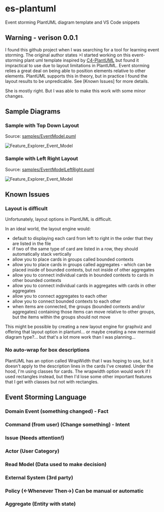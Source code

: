 # es-plantuml
Event storming PlantUML diagram template and VS Code snippets

## Warning - verison 0.0.1 

I found this github project when I was searching for a tool for learning event storming. The original author states >I started working on this event-storming plant uml template inspired by [C4-PlantUML](https://github.com/adrianvlupu/C4-PlantUML) but found it impractical to use due to layout limitations in PlantUML.  Event storming relies a great deal on being able to position elements relative to other elements. PlantUML supports this in theory, but in practice I found the layout results to be unpredicable. See [Known Issues] for more details.

She is mostly right. But I was able to make this work with some minor changes.

## Sample Diagrams

### Sample with Top Down Layout

Source: [samples/EventModel.puml](samples/EventModel.puml)

![Feature_Explorer_Event_Model](https://www.plantuml.com/plantuml/png/0/hLdfK-Eu4l_klw8dErK35B0GZZagazgGWw4saAaGbffw-oebR2LnOLjUIHacRtV-zzUIx5W-GhA1V818wkFNxRxa_2OauN8U1j2ZHCuv7NT_n07Zb8-xtsaanzVCeu7p3lGARYNZeHzD7TnfCwGJ-EMNjH_7UJCDs0C9u6rhE1pSZtk3cz6uFUWFXl0PQh_Kpq_g9nzg5jd5uEwcqnf-MqLP9hmO33lTuRD2-ztBxasdABAdFxKIsUXgrEyMYO_qfqnyqMh_VZbKM39YoKaaOiBHSNdJya1pP0K_FMTDUt3JxWvlrffp--rsrBrUIzRzeui4wwXQbvV3xcLhjDunmswhCxuUTBhzjKBRW-lhrWOFvkkWVzN-jegix9cBIukispixEJig-oL7r3iwht-ibxoIf-bz_92pDFD9WQvxSN9HxP4SuMcxrSiXI_sHepewQNtidPQzaICwVt_IkdYFli2ql9MBGANgPWagMGoImGEJaeNW-PowqcUHC_Cz2gxFtO22MOGqVA2O-7eX9EMKoKLC7KSy-X76CGdXse_Q0H7YtlVa38wFZgmpCICUUq9WC261eDP9XAL6q1ZfhKrCZiVIfaSdP1x84VqXMu4_ZK9LcrpyGxaDuucJs42e8mHqX52vDgN10WILKc6GCme1dTB8WmbJGbHHKuvuclcI0Y9ao8U5CHAQze5n3urFZW_KVtS6ljeW4gxWYKJoyF3G0j7NqdieN1VCYYfK8hxGIX9okroKAOdxEELi7dbvuSLoP36k5cuHkUhfmTyEuETs-OYL4RV-_oWSrvsVDdcBS_QKa2UIhVgbjoq755l0yhnIjWf4V6W1RJIKfN6pcIZA95eLL9_O9jfdg-G-A0SIlgWGNTM8IZggcv15fbAHWaV4Z7fv5DhHZORB8fVog0f0kSnNwI-gBSP5iIHMeX0BJEUm2aIfXso3eL1mAo5GDMPK8IYsfsq0v8jvfNuodN8w9P9MOQXgVjlWA3UCIYoS4YzKurSLbihskWsOYgwq8aJ3a4HUTOWM-_Ts8PhlUfKeOXRuRcMYbeQ3RJ0KUgg2WEM_JnPiBZUTT2VpIBTEwBU-3Uv6u_khqPUngSixkwMkcJIVfEzoVpgJpZyDtOO-hPf4ctjxflplxJL-rQHD-0UvIbdUX5HIkOeqavgJbr38qKn0gG8qJRN8i-SpBECkPczJvtcUjvmL6NzLvZMNkPgNKn7GcQ3Aj6cgJ0ETQaL_vaFIzcSnv9j9WkGb508g4r0ArwO9ROiT7x293kSD_ad3gYB2HeEluyxW_WR3QzKOjqP2lziRZOTNbrz6Exk0CJcHIegEnfL2tc5owRxfqurlWVFehpcJ58Uj582MGJ7_S7Zx8NVUai0dOX_U1kI11hlEiaj3xVDdi_bdr10uA7mwhZVpp8rVrNwp1hcE3aI0aGeb0oxLGF42y9e_mPp3gWyKa7HaoK106KOte6g2VG6GjidbWllmFqxKBlzSg-qwPgIplFXdb1pNB7JsA58CchBQMrq2NaFhSlHOhrI_YNWDdUciiLvbAwqqhw7M7Z7MgnvYQTBlO5wk6l8ZnNhTRLFHLcl6hyILp81uuqzWnwpX3Lv6QrX9DWBMIAH04-mn0_7X_H3-HU0cdDemVxBUlg-wuhx6CrsE9QNS7jA0gEzYviVRvtTVQH_l61IMj_KwyRRpAR5WO_k7MgQsuNW_CQPk-o6j_5fZGcXjfonvUBiRATvvE-4iH2MIfHgr5eEfTBOFjOE3fWgfZQnIWzs_rz0uEAXjXdvyGx4tFZ2-XHdDJNKe8rwWgB6nCPqjhF3OKrGsPPK297ur7QkKt6sXOHvlRCDT_4hoLodeRo5VJMeRMz17ubVJiKh9S0iDUixSs8oXeduzBSlx7NoXGKovU4cLNkHo2Mkc-Wu7_y5RdqUZ_te7QdkjbKhEtNDovflB6JudXsykf_-SdA12ZlCkVuq8Z9Enqyz9eD_0qb2euvWpR-vIl7zn2cm213UnLQhaJvaEu46n1e91I8MW0kOnC3cZ7EJCZwO20l-HGeIm8Gw8gyTfvrt5vKOzxaIekYff9RvvjPkyLDu7rEABw9q4d9OKKax_ccFByvpoTSkflECxqfTu2zZRo_ze1XsVJ3a9z_OSft3jGJrjmhtH8gOuYDHQGG1g3Ne3kzxVJZhX9-Ev8agdVepeP10tKxG-CpjuPCPbFUkgWsH-neDig5rEf8PWkGGNCTJKPheZW73pLXpqpKOS7Xxgh4k7L9v-qo3KFkWb4gNJP3Ad9HRextYQp69caD9dPWUFVZgEVhB9fLQ5YEKkPpGpG46zJn7mO3mBhd6jUhgUBp0g5hY9unpkHEWQ18Q29ZuNyj0fob16Pan-1FejaWv2H0AFD9Q0US4YYe4NKHJGKYx1M1Gc2F6_cCSn4yYkhkFeCvdyVf3QO5Ovh8Vgog_udLA0c9yTq2y3_QMsgzv_cUjdyePBErBiBj_26sVhRD0yoFjLBK2lr5DLqvHDwn8Cfo0bRkkLJPqZ_ewZduSHaPB_aQmB33_pC9U1bEBCWf1otoMPWIi4wE1TMcbYMnzesxoK7ypIjjAYDQO55lbonxBKOaYDonYMEnbGK7fCgSpRkW_vHvIG3Ql94WinwWj1Rq90Xwh9lNAOSanpZdSc4wuJl5895b9LnmI6Aoe79roazIyaBcTQYAfrCsn-MAFIKBOqY5Yv4iEOmOHm837XpqMg864Sq6I5phdLQqWsJE0cDGal7JNCeQKBassyWjJa4rjkB-EpIByyMCbneWvcd6OyLjLReVuKrnCsvyNzCxNlVo_Hd-DQ-3-As-_LjYgxnOCFk5P3lIp3BQbUdfIKMtOKhJSngCnpZtVJeEnezxdrtMoDVEv95esAWHvdv-hnqBebKD6VMlIufgUbSqiXckEUhMBeQ4_JCskDHj9pQusUfU-jDRgKVbW5ADDNofnSI3htlfpXa15W8SSpEi4qKR_SOlM3ALM_09iqtS_weDXtLExe7YgIEOL3W9C8FE4CGfFVVLL93vDcef96jNpL2AIFxPnvc48pDf_EhDpv3R_Dm-3_ "Feature_Explorer_Event_Model")

### Sample with Left Right Layout

Source: [samples/EventModelLeftRight.puml](samples/EventModelLeftRight.puml)

![Feature_Explorer_Event_Model](https://www.plantuml.com/plantuml/png/0/hLdfK-Eu4l_klw8dErK35B0GZZagazgGWw4saAaGbffw-oebR2LnOLjUIHacRtV-zzUIx5W-GhA1V818wkFNxRxa_2OauN8U1j2ZHCuv7NT_n07Zb8-xtsaanzVCeu7p3lGARYNZeHzD7TnfCwGJ-EMNjH_7UJCDs0C9u6rhE1pSZtk3cz6uFUWFXl0PQh_Kpq_g9nzg5jd5uEwcqnf-MqLP9hmO33lTuRD2-ztBxasdABAdFxKIsUXgrEyMYO_qfqnyqMh_VZbKM39YoKaaOiBHSNdJya1pP0K_FMTDUt3JxWvlrffp--rsrBrUIzRzeui4wwXQbvV3xcLhjDunmswhCxuUTBhzjKBRW-lhrWOFvkkWVzN-jegix9cBIukispixEJig-oL7r3iwht-ibxoIf-bz_92pDFD9WQvxSN9HxP4SuMcxrSiXI_sHepewQNtidPQzaICwVt_IkdYFli2ql9MBGANgPWagMGoImGEJaeNW-PowqcUHC_Cz2gxFtO22MOGqVA2O-7eX9EMKoKLC7KSy-X76CGdXse_Q0H7YtlVa38wFZgmpCICUUq9WC261eDP9XAL6q1ZfhKrCZiVIfaSdP1x84VqXMu4_ZK9LcrpyGxaDuucJs42e8mHqX52vDgN10WILKc6GCme1dTB8WmbJGbHHKuvuclcI0Y9ao8U5CHAQze5n3urFZW_KVtS6ljeW4gxWYKJoyF3G0j7NqdieN1VCYYfK8hxGIX9okroKAOdxEELi7dbvuSLoP36k5cuHkUhfmTyEuETs-OYL4RV-_oWSrvsVDdcBS_QKa2UIhVgbjoq755l0yhnIjWf4V6W1RJIKfN6pcIZA95eLL9_O9jfdg-G-A0SIlgWGNTM8IZggcv15fbAHWaV4Z7fv5DhHZORB8fVog0f0kSnNwI-gBSP5iIHMeX0BJEUm2aIfXso3eL1mAo5GDMPK8IYsfsq0v8jvfNuodN8w9P9MOQXgVjlWA3UCIYoS4YzKurSLbihskWsOYgwq8aJ3a4HUTOWM-_Ts8PhlUfKeOXRuRcMYbeQ3RJ0KUgg2WEM_JnPiBZUTT2VpIBTEwBU-3Uv6u_khqPUngSixkwMkcJIVfEzoVpgJpZyDtOO-hPf4ctjxflplxJL-rQHD-0UvIbdUX5HIkOeqavgJbr38qKn0gG8qJRN8i-SpBECkPczJvtcUjvmL6NzLvZMNkPgNKn7GcQ3Aj6cgJ0ETQaL_vaFIzcSnv9j9WkGb508g4r0ArwO9ROiT7x293kSD_ad3gYB2HeEluyxW_WR3QzKOjqP2lziRZOTNbrz6Exk0CJcHIegEnfL2tc5owRxfqurlWVFehpcJ58Uj582MGJ7_S7Zx8NVUai0dOX_U1kI11hlEiaj3xVDdi_bdr10uA7mwhZVpp8rVrNwp1hcE3aI0aGeb0oxLGF42y9e_mPp3gWyKa7HaoK106KOte6g2VG6GjidbWllmFqxKBlzSg-qwPgIplFXdb1pNB7JsA58CchBQMrq2NaFhSlHOhrI_YNWDdUciiLvbAwqqhw7M7Z7MgnvYQTBlO5wk6l8ZnNhTRLFHLcl6hyILp81uuqzWnwpX3Lv6QrX9DWBMIAH04-mn0_7X_H3-HU0cdDemVxBUlg-wuhx6CrsE9QNS7jA0gEzYviVRvtTVQH_l61IMj_KwyRRpAR5WO_k7MgQsuNW_CQPk-o6j_5fZGcXjfonvUBiRATvvE-4iH2MIfHgr5eEfTBOFjOE3fWgfZQnIWzs_rz0uEAXjXdvyGx4tFZ2-XHdDJNKe8rwWgB6nCPqjhF3OKrGsPPK297ur7QkKt6sXOHvlRCDT_4hoLodeRo5VJMeRMz17ubVJiKh9S0iDUixSs8oXeduzBSlx7NoXGKovU4cLNkHo2Mkc-Wu7_y5RdqUZ_te7QdkjbKhEtNDovflB6JudXsykf_-SdA12ZlCkVuq8Z9Enqyz9eD_0qb2euvWpR-vIl7zn2cm213UnLQhaJvaEu46n1e91I8MW0kOnC3cZ7EJCZwO20l-HGeIm8Gw8gyTff-9kevvs8bFTbBGEtxpPJTufxmCgyKNqJW8EImeeft_DiUDvAb1AzosdyfBlI5_YDM1lB_-h6NHyCkKatDjpdCAz1pMr2VT6YvZY959h1G6eDUWDR7j_E-c8dypdYYWT-p6aaqdSZD7wpEpWaPcNzR2h3f816W-ogNOvaXg2vH9Sn51Jc-cE0CBDQt7GLnjnU7YeqowTKddwJODG-w2NI9IEaycWbbYWl-DfCeoPIKgVcHqy-kau-j4cjreL8vQxdD7C00NrGaN0W_4ikCQrwlbwli2mME0cpdEu4w5h41WAclXSo4EdA4CPcJ7v4UZNI3eA4GayqbW29WQBA4PUH550Ixa4Wr6OACJ_OXx7J22xke-ZpsJo0q9gWrdbi1wgEx_YTqe1OdvtGByCz9VQhde1PkwVoIikxKYnktmDRvojqq7p8EzNjG2zKazLZLCshKimd8AKkArNDdME-3lEVXv6H4h-Hx8kCFpCmrm6Keep2qBAVPTa1guGe8DtQQM9RNsWRVDIVZ1BsqgBrfWMMEJB7SjIYo4rBcDOxcH0GUanjJ9lwpxa7r52DgmcIop4g2y4lGa17QeczyfXoZ7DELwQJBXEy4ubM4XL9HCOhgWSd72HLi2Gk9nf8QhQpR3xOOrAGzdI86BbIWnZ1XF2WSI4FnUfWeHnG9CLEkTMho7PC86Rr2IyTTGmXvOkJBRn3bAJJsovlOpF8ltoO2N7YJgOSPhnM5LlXVfJN4_Od1VtpzI-_xr4VuvhuVyeRhzNswhi5Wy-u5fDzR8CjwHwUL9IRjbHjDx4e3BFFTvDWxAZtUVMTxCryhadMJGg1dgSdQl7G-kMG4L_Qj7ZcfwMpYs5Q8vxjegXeprDpwmr6adFhJLwbhwtrkXI-c4Le4nVANDo8UdS-tA6KqQ0XHpFw0JJHFrqYzKFfbJz16pIT3_hWsBVKRcZUwX81XKE0OuYy8H324r--5KbFKoQYKeQrV9L8v0-jdFcOGhDs7mwitBdD_ms3uF_0m00 "Feature_Explorer_Event_Model")

## Known Issues

### Layout is difficult 

Unfortunately, layout options in PlantUML is difficult.

In an ideal world, the layout engine would:
* default to displaying each card from left to right in the order that they are listed in the file
* if two of the same type of card are listed in a row, they should automatically stack vertically
* allow you to place cards in groups called bounded contexts
* allow you to place cards in groups called aggregates - which can be placed inside of bounded contexts, but not
inside of other aggregates
* allow you to connect individual cards in bounded contexts to cards in other bounded contexts
* allow you to connect individual cards in aggregates with cards in other aggregates
* allow you to connect aggregates to each other
* allow you to connect bounded contexts to each other
* when items are connected, the groups (bounded contexts and/or aggregates) containing those items can move relative to other groups, but the items within the groups should not move

This might be possible by creating a new layout engine for graphviz and offering that layout option in plantuml... or maybe creating a new mermaid diagram type?... but that's a lot more work than I was planning...


### No auto-wrap for box descriptions

PlantUML has an option called WrapWidth that I was hoping to use, but it doesn't apply to the description lines in the cards I've created. Under the hood, I'm using classes for cards. The wrapwidth option would work if I used rectangles instead, but then I'd lose some other important features that I get with classes but not with rectangles.

## Event Storming Language
### Domain Event (something changed) - Fact
### Command (from user) (Change something) - Intent
### Issue (Needs attention!)
### Actor (User Category)
### Read Model (Data used to make decision)
### External System (3rd party)
### Policy (<-Whenever Then->) Can be manual or automatic
### Aggregate (Entity with state) 
